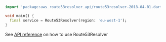 ```dart
import 'package:aws_route53resolver_api/route53resolver-2018-04-01.dart';

void main() {
  final service = Route53Resolver(region: 'eu-west-1');
}
```

See [API reference](https://pub.dev/documentation/aws_route53resolver_api/latest/route53resolver-2018-04-01/Route53Resolver-class.html) on how to use Route53Resolver
